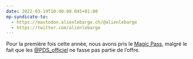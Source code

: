 ```yaml
---
date: 2022-03-19T10:40:08.045+01:00
mp-syndicate-to:
  - https://mastodon.alienlebarge.ch/@alienlebarge
  - https://twitter.com/alienlebarge
---
```

Pour la première fois cette annèe, nous avons pris le [Magic Pass](https://www.magicpass.ch), malgré le fait que les [@PDS_officiel](https://www.twitter.com/PDS_officiel) ne fasse pas partie de l’offre.
